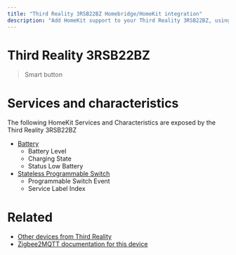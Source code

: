 ```yaml
---
title: "Third Reality 3RSB22BZ Homebridge/HomeKit integration"
description: "Add HomeKit support to your Third Reality 3RSB22BZ, using Homebridge, Zigbee2MQTT and homebridge-z2m."
---
```

<!---
This file has been GENERATED using src/docgen/docgen.ts
DO NOT EDIT THIS FILE MANUALLY!
-->
# Third Reality 3RSB22BZ
> Smart button


# Services and characteristics
The following HomeKit Services and Characteristics are exposed by
the Third Reality 3RSB22BZ

* [Battery](../../battery.md)
  * Battery Level
  * Charging State
  * Status Low Battery
* [Stateless Programmable Switch](../../action.md)
  * Programmable Switch Event
  * Service Label Index


# Related
* [Other devices from Third Reality](../index.md#third_reality)
* [Zigbee2MQTT documentation for this device](https://www.zigbee2mqtt.io/devices/3RSB22BZ.html)